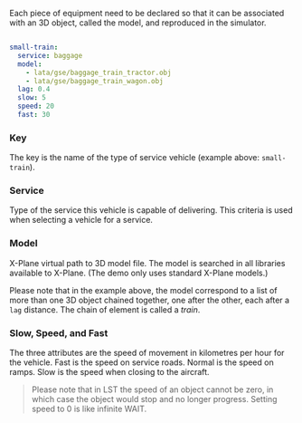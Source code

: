 
Each piece of equipment need to be declared so that it can be associated with an 3D object, called the model, and reproduced in the simulator.


```yaml

small-train:
  service: baggage
  model:
    - lata/gse/baggage_train_tractor.obj
    - lata/gse/baggage_train_wagon.obj
  lag: 0.4
  slow: 5
  speed: 20
  fast: 30
```

### Key
The key is the name of the type of service vehicle (example above: `small-train`).

### Service
Type of the service this vehicle is capable of delivering. This criteria is used when selecting a vehicle for a service.

### Model
X-Plane virtual path to 3D model file.
The model is searched in all libraries available to X-Plane.
(The demo only uses standard X-Plane models.)

Please note that in the example above, the model correspond to a list of more than one 3D object chained together, one after the other, each after a `lag` distance. The chain of element is called a *train*.

### Slow, Speed, and Fast
The three attributes are the speed of movement in kilometres per hour for the vehicle. Fast is the speed on service roads. Normal is the speed on ramps. Slow is the speed when closing to the aircraft.

> Please note that in LST the speed of an object cannot be zero, in which case the object would stop and no longer progress. Setting speed to 0 is like infinite WAIT.


